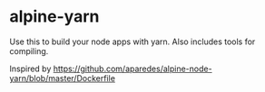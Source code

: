 # alpine-yarn
Use this to build your node apps with yarn. Also includes tools for compiling.

Inspired by https://github.com/aparedes/alpine-node-yarn/blob/master/Dockerfile
